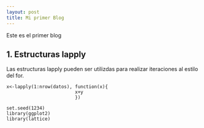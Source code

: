 ```yaml
---
layout: post
title: Mi primer Blog
---
```


Este es el primer blog
## 1. Estructuras lapply 
Las estructuras lapply pueden ser utilizdas para realizar iteraciones al estilo del for. 

```{r }
x<-lapply(1:nrow(datos), function(x){
                         x+y
                         })   

set.seed(1234)
library(ggplot2)
library(lattice)
```
